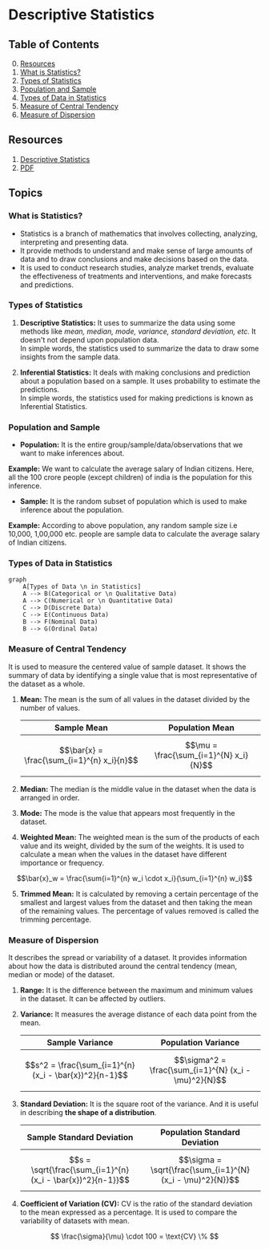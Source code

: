 # Descriptive Statistics

## Table of Contents

0. [Resources](#resources)
1. [What is Statistics?](#what-is-statistics?)
2. [Types of Statistics](#types-of-statistics)
3. [Population and Sample](#population-and-sample)
4. [Types of Data in Statistics](#types-of-data-in-statistics)
5. [Measure of Central Tendency](#measure-of-central-tendency)
6. [Measure of Dispersion](#measure-of-dispersion)

## Resources

1. [Descriptive Statistics](https://www.youtube.com/watch?v=Uv3Blie7F3g&list=PLKnIA16_RmvbYFaaeLY28cWeqV-3vADST&index=1)
2. [PDF](./docs/Descriptive%20Statistics.pdf)

## Topics

### What is Statistics?

- Statistics is a branch of mathematics that involves collecting, analyzing, interpreting and presenting data.
- It provide methods to understand and make sense of large amounts of data and to draw conclusions and make decisions based on the data.
- It is used to conduct research studies, analyze market trends, evaluate the effectiveness of treatments and interventions, and make forecasts and predictions.

### Types of Statistics

1. **Descriptive Statistics:** It uses to summarize the data using some methods like _mean, median, mode, variance, standard deviation, etc._ It doesn't not depend upon population data.  
   In simple words, the statistics used to summarize the data to draw some insights from the sample data.

2. **Inferential Statistics:** It deals with making conclusions and prediction about a population based on a sample. It uses probability to estimate the predictions.  
   In simple words, the statistics used for making predictions is known as Inferential Statistics.

### Population and Sample

- **Population:** It is the entire group/sample/data/observations that we want to make inferences about.

**Example:** We want to calculate the average salary of Indian citizens. Here, all the 100 crore people (except children) of india is the population for this inference.

- **Sample:** It is the random subset of population which is used to make inference about the population.

**Example:** According to above population, any random sample size i.e 10,000, 1,00,000 etc. people are sample data to calculate the average salary of Indian citizens.

### Types of Data in Statistics

```mermaid
graph
    A[Types of Data \n in Statistics]
    A --> B(Categorical or \n Qualitative Data)
    A --> C(Numerical or \n Quantitative Data)
    C --> D(Discrete Data)
    C --> E(Continuous Data)
    B --> F(Nominal Data)
    B --> G(Ordinal Data)
```

### Measure of Central Tendency

It is used to measure the centered value of sample dataset. It shows the summary of data by identifying a single value that is most representative of the dataset as a whole.

1. **Mean:** The mean is the sum of all values in the dataset divided by the number of values.

   |                Sample Mean                 |            Population Mean             |
   | :----------------------------------------: | :------------------------------------: |
   | $$\bar{x} = \frac{\sum_{i=1}^{n} x_i}{n}$$ | $$\mu = \frac{\sum_{i=1}^{N} x_i}{N}$$ |

2. **Median:** The median is the middle value in the dataset when the data is arranged in order.

3. **Mode:** The mode is the value that appears most frequently in the dataset.

4. **Weighted Mean:** The weighted mean is the sum of the products of each value and its weight, divided by the sum of the weights. It is used to calculate a mean when the values in the dataset have different importance or frequency.

$$\bar{x}_w = \frac{\sum{i=1}^{n} w_i \cdot x_i}{\sum_{i=1}^{n} w_i}$$

5. **Trimmed Mean:** It is calculated by removing a certain percentage of the smallest and largest values from the dataset and then taking the mean of the remaining values. The percentage of values removed is called the trimming percentage.

### Measure of Dispersion

It describes the spread or variability of a dataset. It provides information about how the data is distributed around the central tendency (mean, median or mode) of the dataset.

1. **Range:** It is the difference between the maximum and minimum values in the dataset. It can be affected by outliers.

2. **Variance:** It measures the average distance of each data point from the mean.

   |                    Sample Variance                     |                  Population Variance                  |
   | :----------------------------------------------------: | :---------------------------------------------------: |
   | $$s^2 = \frac{\sum_{i=1}^{n} (x_i - \bar{x})^2}{n-1}$$ | $$\sigma^2 = \frac{\sum_{i=1}^{N} (x_i - \mu)^2}{N}$$ |

3. **Standard Deviation:** It is the square root of the variance. And it is useful in describing **the shape of a distribution**.

   |                  Sample Standard Deviation                  |               Population Standard Deviation                |
   | :---------------------------------------------------------: | :--------------------------------------------------------: |
   | $$s = \sqrt{\frac{\sum_{i=1}^{n} (x_i - \bar{x})^2}{n-1}}$$ | $$\sigma = \sqrt{\frac{\sum_{i=1}^{N} (x_i - \mu)^2}{N}}$$ |

4. **Coefficient of Variation (CV):** CV is the ratio of the standard deviation to the mean expressed as a percentage. It is used to compare the variability of datasets with mean.

$$ \frac{\sigma}{\mu} \cdot 100 = \text{CV} \% $$
